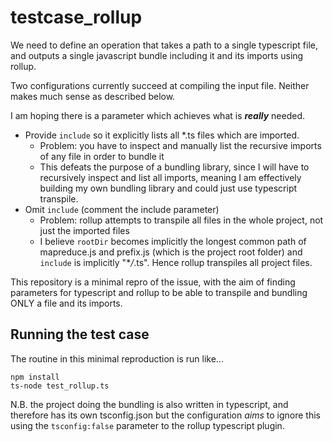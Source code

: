 # testcase_rollup

We need to define an operation that takes a path to a single typescript file, and outputs a single javascript bundle including it and its imports using rollup.

Two configurations currently succeed at compiling the input file. Neither makes much sense as described below.

I am hoping there is a parameter which achieves what is **_really_** needed.

- Provide `include` so it explicitly lists all \*.ts files which are imported.
  - Problem: you have to inspect and manually list the recursive imports of any file in order to bundle it
  - This defeats the purpose of a bundling library, since I will have to recursively inspect and list all imports, meaning I am effectively building my own bundling library and could just use typescript transpile.
- Omit `include` (comment the include parameter)
  - Problem: rollup attempts to transpile all files in the whole project, not just the imported files
  - I believe `rootDir` becomes implicitly the longest common path of mapreduce.js and prefix.js (which is the project root folder) and `include` is implicitly "\*_/_.ts". Hence rollup transpiles all project files.

This repository is a minimal repro of the issue, with the aim of finding parameters for typescript and rollup to be able to transpile and bundling ONLY a file and its imports.

## Running the test case

The routine in this minimal reproduction is run like...

```
npm install
ts-node test_rollup.ts
```

N.B. the project doing the bundling is also written in typescript, and therefore has its own tsconfig.json but the configuration _aims_ to ignore this using the `tsconfig:false` parameter to the rollup typescript plugin.
